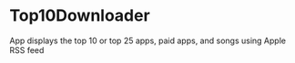 # Top10Downloader
 App displays the top 10 or top 25 apps, paid apps, and songs using Apple RSS feed
